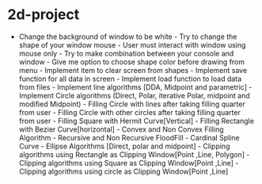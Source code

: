 # 2d-project

- Change the background of window to be white - Try to change the shape of your window mouse - User must interact with window using mouse only - Try to make combination between your console and window - Give me option to choose shape color before drawing from menu - Implement item to clear screen from shapes - Implement save function for all data in screen - Implement load function to load data from files - Implement line algorithms [DDA, Midpoint and parametric] - Implement Circle algorithms (Direct, Polar, iterative Polar, midpoint and modified Midpoint) - Filling Circle with lines after taking filling quarter from user - Filling Circle with other circles after taking filling quarter from user - Filling Square with Hermit Curve[Vertical] - Filling Rectangle with Bezier Curve[horizontal] - Convex and Non Convex Filling Algorithm - Recursive and Non Recursive FloodFill - Cardinal Spline Curve - Ellipse Algorithms [Direct, polar and midpoint] - Clipping algorithms using Rectangle as Clipping Window[Point ,Line, Polygon] - Clipping algorithms using Square as Clipping Window[Point ,Line] - Clipping algorithms using circle as Clipping Window[Point ,Line]
